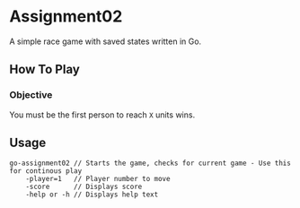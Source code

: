 # Assignment02

A simple race game with saved states written in Go.

## How To Play
### Objective
You must be the first person to reach `X` units wins.

###

## Usage
```
go-assignment02 // Starts the game, checks for current game - Use this for continous play
    -player=1   // Player number to move
    -score      // Displays score
    -help or -h // Displays help text
```
